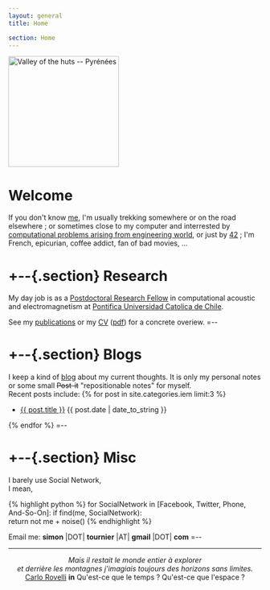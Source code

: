 ```yaml
---
layout: general
title: Home

section: Home
---
```


<img class='inset right' src='/images/mountain.jpg' title='simon'
alt='Valley of the huts -- Pyrénées' width='220px' />

Welcome
=======

If you don't know [me](/about/), I'm
usually
trekking somewhere
or on the road elsewhere ;
or sometimes  close to my computer
and interrested by 
[computational problems arising from engineering world](/work/),
or just by [42](/code/) ;
I'm French, epicurian, coffee addict,
fan of bad movies, ...


+--{.section}
Research
========
My day job is as a [Postdoctoral Research Fellow](/work/) 
in computational acoustic and electromagnetism
at [Pontifica Universidad Catolica de Chile](http://www.puc.cl).

See my 
[publications](/work/pub.html) 
or my [CV](/about/CV.html) ([pdf](/about/CV_tournier.pdf))
for a concrete overiew.
=--

+--{.section}
Blogs
=====
I keep a kind of [blog](/blog) about my current thoughts.
It is only my personal notes 
or some small <s>Post-it</s> "repositionable notes" for myself.   
Recent posts include:
{% for post in site.categories.iem limit:3 %}
<ul class="compact recent">
<li>
	<a href="{{ post.url }}" title="{{ post.excerpt }}">{{ post.title }}</a>
	<span class="date">{{ post.date | date_to_string }}</span> 
</li>
</ul>
{% endfor %}
=--

+--{.section}
Misc
=====
I barely use Social Network,     
I mean,

{% highlight python %}
for SocialNetwork in [Facebook, Twitter, Phone, And-So-On]: 
    if find(me, SocialNetwork):   
       return not me + noise()
{% endhighlight %}

Email me: **simon** |DOT| **tournier** |AT| **gmail** |DOT| **com**
=--

- - - - 
<center>
<em>
Mais il restait le monde entier à explorer</br>
et derrière les montagnes
j'imagiais toujours des horizons sans limites.
</em>
</center>
<center>
<a href="http://www.cpt.univ-mrs.fr/~rovelli/">Carlo Rovelli</a>
<b>in</b> Qu'est-ce que le temps ? Qu'est-ce que l'espace ?
</center>
